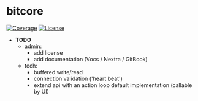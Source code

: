 # bitcore

[![Coverage](https://img.shields.io/badge/coverage-0%25-red)](https://github.com/Iskra-Initiative/bitcore/actions)
[![License](https://img.shields.io/badge/license-MIT%20OR%20Apache--2.0-blue.svg)](LICENSE)

- **TODO**
  - admin:
    - add license
    - add documentation (Vocs / Nextra / GitBook)
  - tech:
    - buffered write/read
    - connection validation ('heart beat')
    - extend api with an action loop default implementation (callable by UI)
